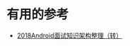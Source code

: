 





# 有用的参考

* [2018Android面试知识架构整理（转）](https://blog.csdn.net/qqyanjiang/article/details/79761838)
